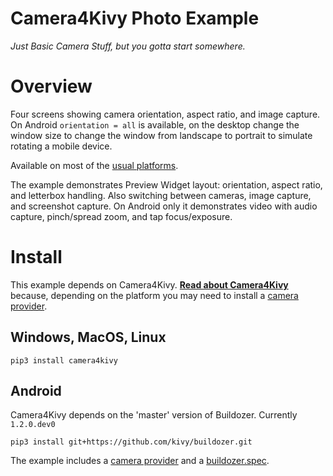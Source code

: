 Camera4Kivy Photo Example
=========================

*Just Basic Camera Stuff, but you gotta start somewhere.*

# Overview

Four screens showing camera orientation, aspect ratio, and image capture. On Android `orientation = all` is available, on the desktop change the window size to change the window from landscape to portrait to simulate rotating a mobile device.

Available on most of the [usual platforms](https://github.com/Android-for-Python/Camera4Kivy/#tested-examples-and-platforms).

The example demonstrates Preview Widget layout: orientation, aspect ratio, and letterbox handling. Also switching between cameras, image capture, and screenshot capture. On Android only it demonstrates video with audio capture, pinch/spread zoom, and tap focus/exposure. 

# Install

This example depends on Camera4Kivy. **[Read about Camera4Kivy](https://github.com/Android-for-Python/Camera4Kivy#camera4kivy)** because, depending on the platform you may need to install a [camera provider](https://github.com/Android-for-Python/camera4kivy#camera-provider).


## Windows, MacOS, Linux

`pip3 install camera4kivy`

## Android

Camera4Kivy depends on the 'master' version of Buildozer. Currently `1.2.0.dev0`

`pip3 install git+https://github.com/kivy/buildozer.git`

The example includes a [camera provider](https://github.com/Android-for-Python/camera4kivy#android-camera-provider) and a [buildozer.spec](https://github.com/Android-for-Python/camera4kivy#buildozerspec).


